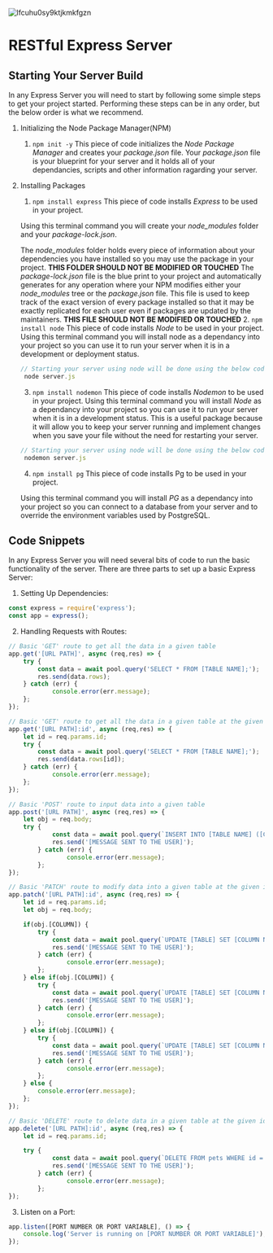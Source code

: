 ![lfcuhu0sy9ktjkmkfgzn](https://user-images.githubusercontent.com/96712943/213086681-acca9e48-4d17-4863-b025-777d774fbd1d.png)
# RESTful Express Server

## Starting Your Server Build

In any Express Server you will need to start by following some simple steps to get your project started. Performing these steps can be in any order, but the below order is what we recommend.
1. Initializing the Node Package Manager(NPM)
   1. ```npm init -y``` 
   This piece of code initializes the *Node Package Manager* and creates your *package.json* file. Your *package.json* file is your blueprint for your server and it holds all of your dependancies, scripts and other information ragarding your server.
2. Installing Packages
   1. ```npm install express```
   This piece of code installs *Express* to be used in your project. 

    Using this terminal command you will create your *node_modules* folder and your *package-lock.json*.

    The *node_modules* folder holds every piece of information about your dependencies you have installed so you may use the package in your project.
    **THIS FOLDER SHOULD NOT BE MODIFIED OR TOUCHED**
    The *package-lock.json* file is the blue print to your project and automatically generates for any operation where your NPM modifies either your *node_modules* tree or the *package.json* file. This file is used to keep track of the exact version of every package installed so that it may be exactly replicated for each user even if packages are updated by the maintainers.
    **THIS FILE SHOULD NOT BE MODIFIED OR TOUCHED**
   2. ```npm install node```
   This piece of code installs *Node* to be used in your project.
   Using this terminal command you will install node as a dependancy into your project so you can use it to run your server when it is in a development or deployment status.
   ```javascript
   // Starting your server using node will be done using the below code snippet
    node server.js
   ```
   3. ```npm install nodemon```
   This piece of code installs *Nodemon* to be used in your project.
   Using this terminal command you will install *Node* as a dependancy into your project so you can use it to run your server when it is in a development status. This is a useful package because it will allow you to keep your server running and implement changes when you save your file without the need for restarting your server.
   ```javascript
   // Starting your server using node will be done using the below code snippet
    nodemon server.js
   ```
   4. ```npm install pg```
   This piece of code installs Pg to be used in your project.

    Using this terminal command you will install *PG* as a dependancy into your project so you can connect to a database from your server and to override the environment variables used by PostgreSQL.

## Code Snippets

In any Express Server you will need several bits of code to run the basic functionality of the server.
There are three parts to set up a basic Express Server:
1. Setting Up Dependencies:
```javascript
const express = require('express');
const app = express();
```
2. Handling Requests with Routes:
```javascript
// Basic 'GET' route to get all the data in a given table
app.get('[URL PATH]', async (req,res) => {
	try {
		const data = await pool.query('SELECT * FROM [TABLE NAME];');
		res.send(data.rows);
	} catch (err) {
			console.error(err.message);
	};
});

// Basic 'GET' route to get all the data in a given table at the given id
app.get('[URL PATH]:id', async (req,res) => {
	let id = req.params.id;
	try {
		const data = await pool.query('SELECT * FROM [TABLE NAME];');
		res.send(data.rows[id]);
	} catch (err) {
			console.error(err.message);
	};
});

// Basic 'POST' route to input data into a given table
app.post('[URL PATH]', async (req,res) => {
	let obj = req.body;
	try {
			const data = await pool.query(`INSERT INTO [TABLE NAME] ([COLUMN1], [COLUMN2], [COLUMN3]) VALUES ('${obj.[COLUMN1]}', '${obj.[COLUMN2]}', '${obj.[COLUMN3]}');`);
			res.send('[MESSAGE SENT TO THE USER]');
		} catch (err) {
				console.error(err.message);
		};
});

// Basic 'PATCH' route to modify data into a given table at the given id
app.patch('[URL PATH]:id', async (req,res) => {
	let id = req.params.id;
	let obj = req.body;

	if(obj.[COLUMN]) {
		try {
			const data = await pool.query(`UPDATE [TABLE] SET [COLUMN NAME] = '${obj.[COLUMN NAME]}' WHERE id = '${id}';`);
			res.send('[MESSAGE SENT TO THE USER]');
		} catch (err) {
				console.error(err.message);
		};
	} else if(obj.[COLUMN]) {
		try {
			const data = await pool.query(`UPDATE [TABLE] SET [COLUMN NAME] = '${obj.[COLUMN NAME]}' WHERE id = '${id}';`);
			res.send('[MESSAGE SENT TO THE USER]');
		} catch (err) {
				console.error(err.message);
		};
	} else if(obj.[COLUMN]) {
		try {
			const data = await pool.query(`UPDATE [TABLE] SET [COLUMN NAME] = '${obj.[COLUMN NAME]}' WHERE id = '${id}';`);
			res.send('[MESSAGE SENT TO THE USER]');
		} catch (err) {
				console.error(err.message);
		};
	} else {
		console.error(err.message);
	};
});

// Basic 'DELETE' route to delete data in a given table at the given id
app.delete('[URL PATH]:id', async (req,res) => {
	let id = req.params.id;

	try {
			const data = await pool.query(`DELETE FROM pets WHERE id = '${id}'`);
			res.send('[MESSAGE SENT TO THE USER]');
		} catch (err) {
				console.error(err.message);
		};
});
```
3. Listen on a Port:
```javascript
app.listen([PORT NUMBER OR PORT VARIABLE], () => {
	console.log('Server is running on [PORT NUMBER OR PORT VARIABLE]');
});
```
